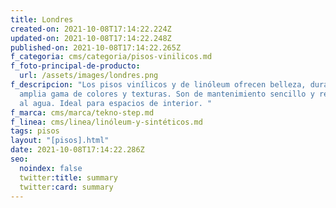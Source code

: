 ```yaml
---
title: Londres
created-on: 2021-10-08T17:14:22.224Z
updated-on: 2021-10-08T17:14:22.248Z
published-on: 2021-10-08T17:14:22.265Z
f_categoria: cms/categoria/pisos-vinilicos.md
f_foto-principal-de-producto:
  url: /assets/images/londres.png
f_descripcion: "Los pisos vinílicos y de linóleum ofrecen belleza, durabilidad y
  amplia gama de colores y texturas. Son de mantenimiento sencillo y resistentes
  al agua. Ideal para espacios de interior. "
f_marca: cms/marca/tekno-step.md
f_linea: cms/linea/linóleum-y-sintéticos.md
tags: pisos
layout: "[pisos].html"
date: 2021-10-08T17:14:22.286Z
seo:
  noindex: false
  twitter:title: summary
  twitter:card: summary
---
```

